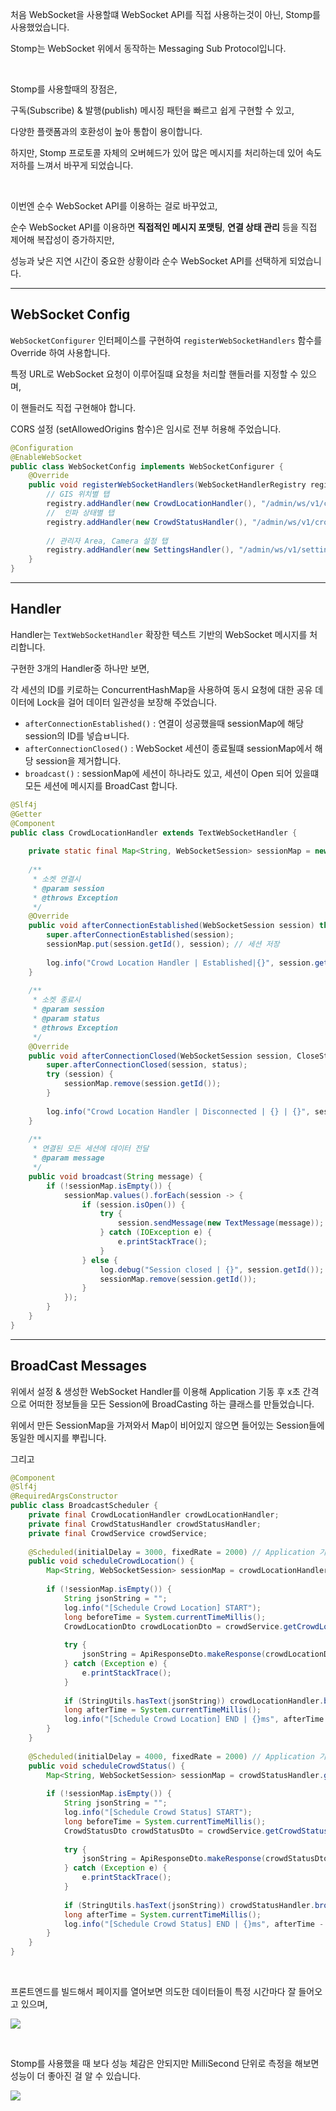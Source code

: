 처음 WebSocket을 사용할떄 WebSocket API를 직접 사용하는것이 아닌, Stomp를 사용했었습니다.

Stomp는 WebSocket 위에서 동작하는 Messaging Sub Protocol입니다.

<br>

Stomp를 사용할때의 장점은,

구독(Subscribe) & 발행(publish) 메시징 패턴을 빠르고 쉽게 구현할 수 있고,

다양한 플랫폼과의 호환성이 높아 통합이 용이합니다.

하지만, Stomp 프로토콜 자체의 오버헤드가 있어 많은 메시지를 처리하는데 있어 속도 저하를 느껴서 바꾸게 되었습니다.

<br>

이번엔 순수 WebSocket API를 이용하는 걸로 바꾸었고,

순수 WebSocket API를 이용하면 **직접적인 메시지 포맷팅**, **연결 상태 관리** 등을 직접 제어해 복잡성이 증가하지만,

성능과 낮은 지연 시간이 중요한 상황이라 순수 WebSocket API를 선택하게 되었습니다.

---
## WebSocket Config

`WebSocketConfigurer` 인터페이스를 구현하여 `registerWebSocketHandlers` 함수를 Override 하여 사용합니다.

특정 URL로 WebSocket 요청이 이루어질떄 요청을 처리할 핸들러를 지정할 수 있으며,

이 핸들러도 직접 구현해야 합니다.

CORS 설정 (setAllowedOrigins 함수)은 임시로 전부 허용해 주었습니다.

```java
@Configuration  
@EnableWebSocket  
public class WebSocketConfig implements WebSocketConfigurer {  
    @Override  
    public void registerWebSocketHandlers(WebSocketHandlerRegistry registry) {  
        // GIS 위치별 탭  
        registry.addHandler(new CrowdLocationHandler(), "/admin/ws/v1/crowd/location").setAllowedOrigins("*");  
        //  인파 상태별 탭  
        registry.addHandler(new CrowdStatusHandler(), "/admin/ws/v1/crowd/status").setAllowedOrigins("*");
          
        // 관리자 Area, Camera 설정 탭  
        registry.addHandler(new SettingsHandler(), "/admin/ws/v1/settings").setAllowedOrigins("*");  
    }  
}
```

---
## Handler

Handler는 `TextWebSocketHandler` 확장한 텍스트 기반의 WebSocket 메시지를 처리합니다.

구현한 3개의 Handler중 하나만 보면,

각 세션의 ID를 키로하는 ConcurrentHashMap을 사용하여 동시 요청에 대한 공유 데이터에 Lock을 걸어 데이터 일관성을 보장해 주었습니다.

- `afterConnectionEstablished()` : 연결이 성공했을때 sessionMap에 해당 session의 ID를 넣습ㅂ니다.
- `afterConnectionClosed()` : WebSocket 세션이 종료될떄 sessionMap에서 해당 session을 제거합니다.
- `broadcast()` :  sessionMap에 세션이 하나라도 있고, 세션이 Open 되어 있을떄 모든 세션에 메시지를 BroadCast 합니다.

```java
@Slf4j  
@Getter  
@Component  
public class CrowdLocationHandler extends TextWebSocketHandler {  
  
    private static final Map<String, WebSocketSession> sessionMap = new ConcurrentHashMap<>();  
  
    /**  
     * 소켓 연결시  
     * @param session  
     * @throws Exception  
     */  
    @Override  
    public void afterConnectionEstablished(WebSocketSession session) throws Exception {  
        super.afterConnectionEstablished(session);  
        sessionMap.put(session.getId(), session); // 세션 저장  
  
        log.info("Crowd Location Handler | Established|{}", session.getId());  
    }  
  
    /**  
     * 소켓 종료시  
     * @param session  
     * @param status  
     * @throws Exception  
     */  
    @Override  
    public void afterConnectionClosed(WebSocketSession session, CloseStatus status) throws Exception {  
        super.afterConnectionClosed(session, status);  
        try (session) {  
            sessionMap.remove(session.getId());  
        }  
  
        log.info("Crowd Location Handler | Disconnected | {} | {}", session.getId(), status.toString());  
    }  
  
    /**  
     * 연결된 모든 세션에 데이터 전달  
     * @param message  
     */  
    public void broadcast(String message) {  
        if (!sessionMap.isEmpty()) {  
            sessionMap.values().forEach(session -> {  
                if (session.isOpen()) {  
                    try {  
                        session.sendMessage(new TextMessage(message));  
                    } catch (IOException e) {  
                        e.printStackTrace();  
                    }  
                } else {  
                    log.debug("Session closed | {}", session.getId());  
                    sessionMap.remove(session.getId());  
                }  
            });  
        }  
    }  
}
```

---
## BroadCast Messages

위에서 설정 & 생성한 WebSocket Handler를 이용해 Application 기동 후 x초 간격으로 어떠한 정보들을 모든 Session에 BroadCasting 하는 클래스를 만들었습니다.

위에서 만든 SessionMap을 가져와서 Map이 비어있지 않으면 들어있는 Session들에 동일한 메시지를 뿌립니다.

그리고 

```java
@Component  
@Slf4j  
@RequiredArgsConstructor  
public class BroadcastScheduler {  
    private final CrowdLocationHandler crowdLocationHandler;  
    private final CrowdStatusHandler crowdStatusHandler;  
    private final CrowdService crowdService;  
  
    @Scheduled(initialDelay = 3000, fixedRate = 2000) // Application 기동 3초 뒤부터 2초 간격으로 실행  
    public void scheduleCrowdLocation() {  
        Map<String, WebSocketSession> sessionMap = crowdLocationHandler.getSessionMap();  
  
        if (!sessionMap.isEmpty()) {  
            String jsonString = "";  
            log.info("[Schedule Crowd Location] START");  
            long beforeTime = System.currentTimeMillis();  
            CrowdLocationDto crowdLocationDto = crowdService.getCrowdLocation();  
  
            try {  
                jsonString = ApiResponseDto.makeResponse(crowdLocationDto);  
            } catch (Exception e) {  
                e.printStackTrace();  
            }  
  
            if (StringUtils.hasText(jsonString)) crowdLocationHandler.broadcast(jsonString);  
            long afterTime = System.currentTimeMillis();  
            log.info("[Schedule Crowd Location] END | {}ms", afterTime - beforeTime);  
        }  
    }  
  
    @Scheduled(initialDelay = 4000, fixedRate = 2000) // Application 기동 4초 뒤부터 2초 간격으로 실행  
    public void scheduleCrowdStatus() {  
        Map<String, WebSocketSession> sessionMap = crowdStatusHandler.getSessionMap();  
  
        if (!sessionMap.isEmpty()) {  
            String jsonString = "";  
            log.info("[Schedule Crowd Status] START");  
            long beforeTime = System.currentTimeMillis();  
            CrowdStatusDto crowdStatusDto = crowdService.getCrowdStatus();  
  
            try {  
                jsonString = ApiResponseDto.makeResponse(crowdStatusDto);  
            } catch (Exception e) {  
                e.printStackTrace();  
            }  
  
            if (StringUtils.hasText(jsonString)) crowdStatusHandler.broadcast(jsonString);  
            long afterTime = System.currentTimeMillis();  
            log.info("[Schedule Crowd Status] END | {}ms", afterTime - beforeTime);  
        }  
    }  
}
```

<br>

프론트엔드를 빌드해서 페이지를 열어보면 의도한 데이터들이 특정 시간마다 잘 들어오고 있으며, 

![](./1.png)

<br>

Stomp를 사용했을 때 보다 성능 체감은 안되지만 MilliSecond 단위로 측정을 해보면 성능이 더 좋아진 걸 알 수 있습니다.

![](./2.png)